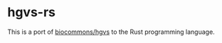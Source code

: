 # hgvs-rs

This is a port of [biocommons/hgvs](https://github.com/biocommons/hgvs) to the Rust programming language.
